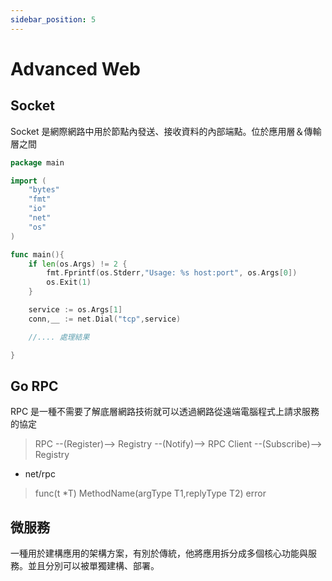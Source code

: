 ```yaml
---
sidebar_position: 5
---
```


# Advanced Web

## Socket
Socket 是網際網路中用於節點內發送、接收資料的內部端點。位於應用層＆傳輸層之間
```go title=socket-client-read.go
package main

import (
    "bytes"
    "fmt"
    "io"
    "net"
    "os"
)

func main(){
    if len(os.Args) != 2 {
        fmt.Fprintf(os.Stderr,"Usage: %s host:port", os.Args[0])
        os.Exit(1)
    }

    service := os.Args[1]
    conn,__ := net.Dial("tcp",service)

    //.... 處理結果

}
```

## Go RPC
RPC 是一種不需要了解底層網路技術就可以透過網路從遠端電腦程式上請求服務的協定

> RPC --(Register)--> Registry --(Notify)--> RPC Client --(Subscribe)--> Registry
- net/rpc
> func(t *T) MethodName(argType T1,replyType T2) error

## 微服務
一種用於建構應用的架構方案，有別於傳統，他將應用拆分成多個核心功能與服務。並且分別可以被單獨建構、部署。

